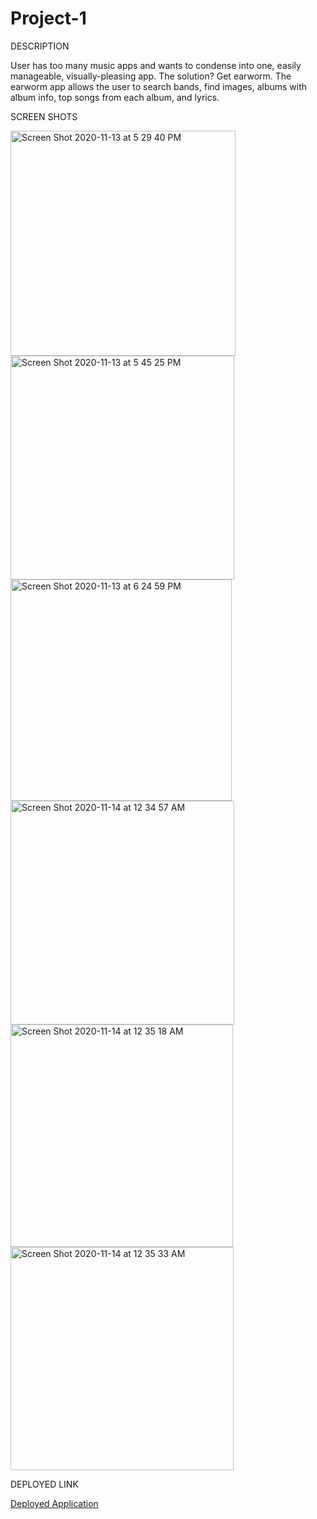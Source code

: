 # Project-1

DESCRIPTION

User has too many music apps and wants to condense into one, easily manageable, visually-pleasing app. The solution? Get earworm. The earworm app allows the user to search bands, find images, albums with album info, top songs from each album, and lyrics.

SCREEN SHOTS

<img width="360" alt="Screen Shot 2020-11-13 at 5 29 40 PM" src="https://user-images.githubusercontent.com/67757549/99154914-1fb84380-2679-11eb-865d-39cc12f7b899.png">
<img width="358" alt="Screen Shot 2020-11-13 at 5 45 25 PM" src="https://user-images.githubusercontent.com/67757549/99154918-28107e80-2679-11eb-85d6-a0b52d384003.png">
<img width="354" alt="Screen Shot 2020-11-13 at 6 24 59 PM" src="https://user-images.githubusercontent.com/67757549/99154926-2e065f80-2679-11eb-8e32-be1c9d305c6a.png">
<img width="358" alt="Screen Shot 2020-11-14 at 12 34 57 AM" src="https://user-images.githubusercontent.com/67757549/99154930-39f22180-2679-11eb-8304-114d5d4759f6.png">
<img width="356" alt="Screen Shot 2020-11-14 at 12 35 18 AM" src="https://user-images.githubusercontent.com/67757549/99154931-3c547b80-2679-11eb-94f3-b72bf3dca2db.png">
<img width="357" alt="Screen Shot 2020-11-14 at 12 35 33 AM" src="https://user-images.githubusercontent.com/67757549/99154933-3e1e3f00-2679-11eb-9233-8394bdf54723.png">

DEPLOYED LINK

[Deployed Application](https://pheno-cat.github.io/Project1_earworm)
